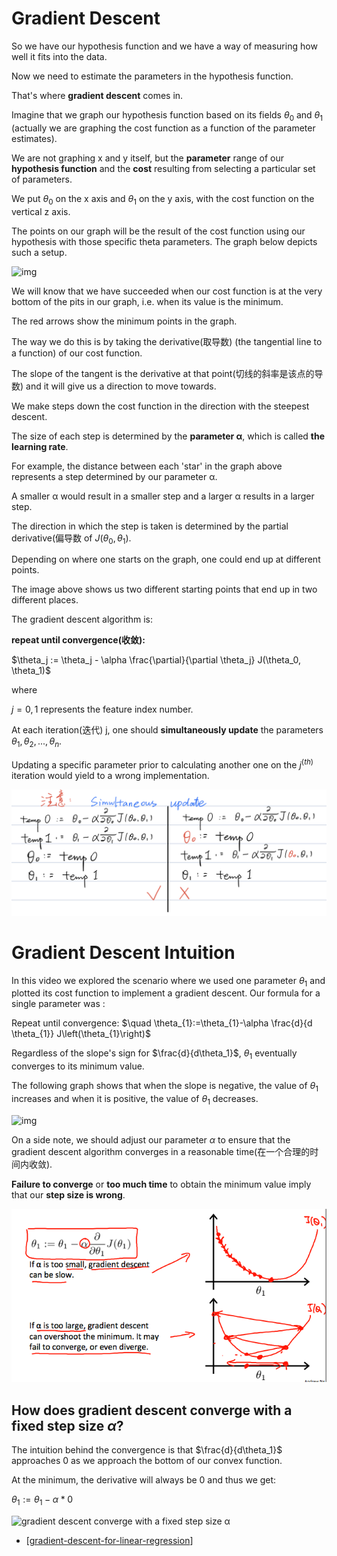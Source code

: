 # Gradient Descent

So we have our hypothesis function and we have a way of measuring how well it fits into the data. 

Now we need to estimate the parameters in the hypothesis function. 

That's where **gradient descent** comes in.

Imagine that we graph our hypothesis function based on its fields $\theta_0$ and $\theta_1$	
(actually we are graphing the cost function as a function of the parameter estimates). 
  
We are not graphing x and y itself, but the **parameter** range of our **hypothesis function** and the **cost** resulting from selecting a particular set of parameters.

We put $\theta_0$ on the x axis and $\theta_1$ on the y axis, 
with the cost function on the vertical z axis. 

The points on our graph will be the result of the cost function using our hypothesis with those specific theta parameters. 
The graph below depicts such a setup.

![img](../img/J(θ)-2%20parameters.png)

We will know that we have succeeded when our cost function is at the very bottom of the pits in our graph, i.e. 
when its value is the minimum. 

The red arrows show the minimum points in the graph.

The way we do this is by taking the derivative(取导数) (the tangential line to a function) of our cost function. 

The slope of the tangent is the derivative at that point(切线的斜率是该点的导数) 
and it will give us a direction to move towards. 

We make steps down the cost function in the direction with the steepest descent. 

The size of each step is determined by the **parameter α**, which is called **the learning rate**.

For example, the distance between each 'star' in the graph above represents a step determined by our parameter α.

A smaller α would result in a smaller step and a larger α results in a larger step. 

The direction in which the step is taken is determined by the partial derivative(偏导数 of $J(\theta_0,\theta_1)$. 

Depending on where one starts on the graph, one could end up at different points. 

The image above shows us two different starting points that end up in two different places.

The gradient descent algorithm is:

**repeat until convergence(收敛):**

$\theta_j := \theta_j - \alpha \frac{\partial}{\partial \theta_j} J(\theta_0, \theta_1)$ 

where

$j=0,1$ represents the feature index number.

At each iteration(迭代) j, one should **simultaneously update** the parameters $\theta_1, \theta_2,...,\theta_n$. 

Updating a specific parameter prior to calculating another one on the $j^{(th)}$ iteration would yield to a wrong implementation.

![simultaneously_update](../img/Simultaneous%20update.png)

# Gradient Descent Intuition
In this video we explored the scenario where we used one parameter $\theta_1$ and plotted its cost function to implement a gradient descent. 
Our formula for a single parameter was :

Repeat until convergence: 
$\quad \theta_{1}:=\theta_{1}-\alpha \frac{d}{d \theta_{1}} J\left(\theta_{1}\right)$

Regardless of the slope's sign for $\frac{d}{d\theta_1}$, $\theta_1$ eventually converges to its minimum value. 

The following graph shows that when the slope is negative, the value of $\theta_1$ increases and when it is positive, 
the value of $\theta_1$ decreases.

![img](../img/J(θ1).png)

On a side note, we should adjust our parameter $\alpha$ to ensure that the gradient descent algorithm converges in a reasonable time(在一个合理的时间内收敛). 

**Failure to converge** or **too much time** to obtain the minimum value imply that our **step size is wrong**.

![step size is wrong](../img/step%20size%20is%20wrong.png)


## How does gradient descent converge with a fixed step size $\alpha$?

The intuition behind the convergence is that $\frac{d}{d\theta_1}$ approaches 0 as we approach the bottom of our convex function. 

At the minimum, the derivative will always be 0 and thus we get:

$\theta_{1}:=\theta_{1}-\alpha * 0$

![gradient descent converge with a fixed step size α](../img/gradient%20descent%20converge%20with%20a%20fixed%20step%20size%20α.png)

- [[gradient-descent-for-linear-regression]]


[//begin]: # "Autogenerated link references for markdown compatibility"
[linear-regression]: linear-regression "Linear Regression"
[cost-function]: cost-function "Cost Function"
[gradient-descent-for-linear-regression]: gradient-descent-for-linear-regression "Gradient Descent For Linear Regression"
[//end]: # "Autogenerated link references"